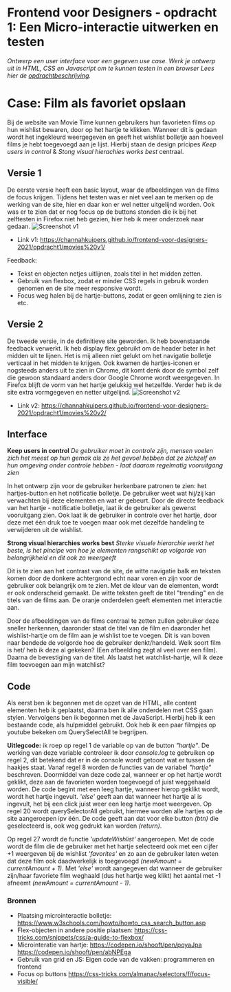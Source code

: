 # Frontend voor Designers - opdracht 1: Een Micro-interactie uitwerken en testen

*Ontwerp een user interface voor een gegeven use case. Werk je ontwerp uit in HTML, CSS en Javascript om te kunnen testen in een browser*
*Lees hier de  [opdrachtbeschrijving](./opdrachtbeschrijving.md).*


# Case: Film als favoriet opslaan
Bij de website van Movie Time kunnen gebruikers hun favorieten films op hun wishlist bewaren, door op het hartje te klikken. Wanneer dit is gedaan wordt het ingekleurd weergegeven en geeft het wishlist bolletje aan hoeveel films je hebt toegevoegd aan je lijst. Hierbij staan de design pricipes *Keep users in control* & *Stong visual hierachies works best* centraal.


## Versie 1
De eerste versie heeft een basic layout, waar de afbeeldingen van de films de focus krijgen. 
Tijdens het testen was er niet veel aan te merken op de werking van de site, hier en daar kon er wel netter uitgelijnd worden. Ook was er te zien dat er nog focus op de buttons stonden die ik bij het zelftesten in Firefox niet heb gezien, hier heb ik meer onderzoek naar gedaan.
![Screenshot v1](frontend-voor-designers-2021/img/v1.png)
* Link v1: https://channahkuipers.github.io/frontend-voor-designers-2021/opdracht1/movies%20v1/

Feedback:
* Tekst en objecten netjes uitlijnen, zoals titel in het midden zetten.
* Gebruik van flexbox, zodat er minder CSS regels in gebruik worden genomen en de site meer responsive wordt.
* Focus weg halen bij de hartje-buttons, zodat er geen omlijning te zien is etc.


## Versie 2
De tweede versie, in de definitieve site geworden. Ik heb bovenstaande feedback verwerkt. Ik heb display flex gebruikt om de header beter in het midden uit te lijnen. Het is mij alleen niet gelukt om het navigatie bolletje verticaal in het midden te krijgen. Ook kwamen de hartjes-iconen er nogsteeds anders uit te zien in Chrome, dit komt denk door de symbol zelf die gewoon standaard anders door Google Chrome wordt weergegeven. In Firefox blijft de vorm van het hartje gelukkig wel hetzelfde. 
Verder heb ik de site extra vormgegeven en netter uitgelijnd.
![Screenshot v2](frontend-voor-designers-2021/img/v2.png)
* Link v2: https://channahkuipers.github.io/frontend-voor-designers-2021/opdracht1/movies%20v2/


## Interface
**Keep users in control**
*De gebruiker moet in controle zijn, mensen voelen zich het meest op hun gemak als ze het gevoel hebben dat ze zichzelf en hun omgeving onder controle hebben - laat daarom regelmatig vooruitgang zien*

In het ontwerp zijn voor de gebruiker herkenbare patronen te zien: het hartjes-button en het notificatie bolletje. De gebruiker weet wat hij/zij kan verwachten bij deze elementen en wat er gebeurt. Door de directe feedback van het hartje - notificatie bolletje, laat ik de gebruiker als gewenst vooruitgang zien.
Ook laat ik de gebruiker in controle over het hartje, door deze met één druk toe te voegen maar ook met dezelfde handeling te verwijderen uit de wishlist.

**Strong visual hierarchies works best**
*Sterke visuele hierarchie werkt het beste, is het pincipe van hoe je elementen rangschikt op volgorde van belangrijkheid en dit ook zo weergeeft*

Dit is te zien aan het contrast van de site, de witte navigatie balk en teksten komen door de donkere achtergrond echt naar voren en zijn voor de gebruiker ook belangrijk om te zien. 
Met de kleur van de elementen, wordt er ook onderscheid gemaakt.
De witte teksten geeft de titel "trending" en de titels van de films aan.
De oranje onderdelen geeft elementen met interactie aan.

Door de afbeeldingen van de films centraal te zetten zullen gebruiker deze sneller herkennen, daaronder staat de titel van de film en daaronder het wishlist-hartje om de film aan je wishlist toe te voegen. Dit is van boven naar bendede de volgorde hoe de gebruiker denkt/handeld. Welk soort film is het/ heb ik deze al gekeken? (Een afbeelding zegt al veel over een film). Daarna de bevestiging van de titel. Als laatst het watchlist-hartje, wil ik deze film toevoegen aan mijn watchlist?


## Code
Als eerst ben ik begonnen met de opzet van de HTML, alle content elementen heb ik geplaatst, daarna ben ik alle onderdelen met CSS gaan stylen. Vervolgens ben ik begonnen met de JavaScript. Hierbij heb ik een bestaande code, als hulpmiddel gebruikt. Ook heb ik een paar filmpjes op youtube bekeken om QuerySelectAll te begrijpen.

**Uitlegcode:** ik roep op regel 1 de variable op van de button *"hartje"*. De werking van deze variable controleer ik door *console.log* te gebruiken op regel 2, dit betekend dat er in de console wordt getoont wat er tussen de haakjes staat.
Vanaf regel 8 worden de functies van de variabel *"hartje"* beschreven. Doormiddel van deze code zal, wanneer er op het hartje wordt geklikt, deze aan de favorieten worden toegevoegd of juist weggehaald worden.
De code begint met een leeg hartje, wanneer hierop geklikt wordt, wordt het hartje ingevult. *'else'* geeft aan dat wanneer het hartje al is ingevult, het bij een click juist weer een leeg hartje moet weergeven.
Op regel 20 wordt querySelectorAll gebruikt, hiermee worden alle hartjes op de site aangeroepen ipv één. De code geeft aan dat voor elke button *(btn)* die geselecteerd is, ook weg gedrukt kan worden *(return)*.

Op regel 27 wordt de functie *'updateWishlist'* aangeroepen. Met de code wordt de film die de gebruiker met het hartje selecteerd ook met een cijfer +1 weergeven bij de wishlist *'favorites'* en zo aan de gebruiker laten weten dat deze film ook daadwerkelijk is toegevoegd *(newAmount = currentAmount + 1)*. Met *'else'* wordt aangegeven dat wanneer de gebruiker zijn/haar favoriete film weghaald (dus het hartje weg klikt) het aantal met -1 afneemt *(newAmount = currentAmount - 1)*.


### Bronnen
* Plaatsing microinteractie bolletje: https://www.w3schools.com/howto/howto_css_search_button.asp
* Flex-objecten in andere positie plaatsen: https://css-tricks.com/snippets/css/a-guide-to-flexbox/
* Microinteratie van hartje: https://codepen.io/shooft/pen/poyaJpa https://codepen.io/shooft/pen/abNPEga 
* Gebruik van grid en JS: Eigen code van de vakken: programmeren en frontend
* Focus op buttons https://css-tricks.com/almanac/selectors/f/focus-visible/